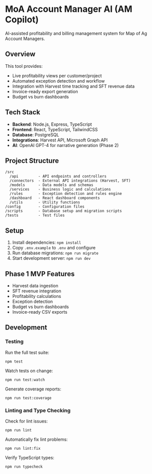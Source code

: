 # MoA Account Manager AI (AM Copilot)

AI-assisted profitability and billing management system for Map of Ag Account Managers.

## Overview

This tool provides:
- Live profitability views per customer/project
- Automated exception detection and workflow
- Integration with Harvest time tracking and SFT revenue data
- Invoice-ready export generation
- Budget vs burn dashboards

## Tech Stack

- **Backend**: Node.js, Express, TypeScript
- **Frontend**: React, TypeScript, TailwindCSS
- **Database**: PostgreSQL
- **Integrations**: Harvest API, Microsoft Graph API
- **AI**: OpenAI GPT-4 for narrative generation (Phase 2)

## Project Structure

```
/src
  /api         - API endpoints and controllers
  /connectors  - External API integrations (Harvest, SFT)
  /models      - Data models and schemas
  /services    - Business logic and calculations
  /rules       - Exception detection and rules engine
  /dashboard   - React dashboard components
  /utils       - Utility functions
/config        - Configuration files
/scripts       - Database setup and migration scripts
/tests         - Test files
```

## Setup

1. Install dependencies: `npm install`
2. Copy `.env.example` to `.env` and configure
3. Run database migrations: `npm run migrate`
4. Start development server: `npm run dev`

## Phase 1 MVP Features

- Harvest data ingestion
- SFT revenue integration
- Profitability calculations
- Exception detection
- Budget vs burn dashboards
- Invoice-ready CSV exports
## Development

### Testing

Run the full test suite:

```
npm test
```

Watch tests on change:

```
npm run test:watch
```

Generate coverage reports:

```
npm run test:coverage
```

### Linting and Type Checking

Check for lint issues:

```
npm run lint
```

Automatically fix lint problems:

```
npm run lint:fix
```

Verify TypeScript types:

```
npm run typecheck
```

